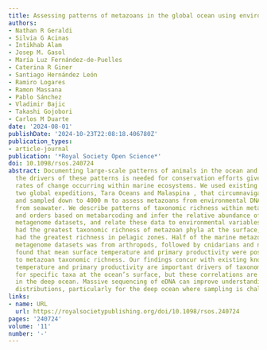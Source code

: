 ```yaml
---
title: Assessing patterns of metazoans in the global ocean using environmental DNA
authors:
- Nathan R Geraldi
- Silvia G Acinas
- Intikhab Alam
- Josep M. Gasol
- María Luz Fernández-de-Puelles
- Caterina R Giner
- Santiago Hernández León
- Ramiro Logares
- Ramon Massana
- Pablo Sánchez
- Vladimir Bajic
- Takashi Gojobori
- Carlos M Duarte
date: '2024-08-01'
publishDate: '2024-10-23T22:08:18.406780Z'
publication_types:
- article-journal
publication: '*Royal Society Open Science*'
doi: 10.1098/rsos.240724
abstract: Documenting large-scale patterns of animals in the ocean and determining
  the drivers of these patterns is needed for conservation efforts given the unprecedented
  rates of change occurring within marine ecosystems. We used existing datasets from
  two global expeditions, Tara Oceans and Malaspina , that circumnavigated the oceans
  and sampled down to 4000 m to assess metazoans from environmental DNA (eDNA) extracted
  from seawater. We describe patterns of taxonomic richness within metazoan phyla
  and orders based on metabarcoding and infer the relative abundance of phyla using
  metagenome datasets, and relate these data to environmental variables. Arthropods
  had the greatest taxonomic richness of metazoan phyla at the surface, while cnidarians
  had the greatest richness in pelagic zones. Half of the marine metazoan eDNA from
  metagenome datasets was from arthropods, followed by cnidarians and nematodes. We
  found that mean surface temperature and primary productivity were positively related
  to metazoan taxonomic richness. Our findings concur with existing knowledge that
  temperature and primary productivity are important drivers of taxonomic richness
  for specific taxa at the ocean’s surface, but these correlations are less evident
  in the deep ocean. Massive sequencing of eDNA can improve understanding of animal
  distributions, particularly for the deep ocean where sampling is challenging.
links:
- name: URL
  url: https://royalsocietypublishing.org/doi/10.1098/rsos.240724
pages: '240724'
volume: '11'
number: '-'
---
```

